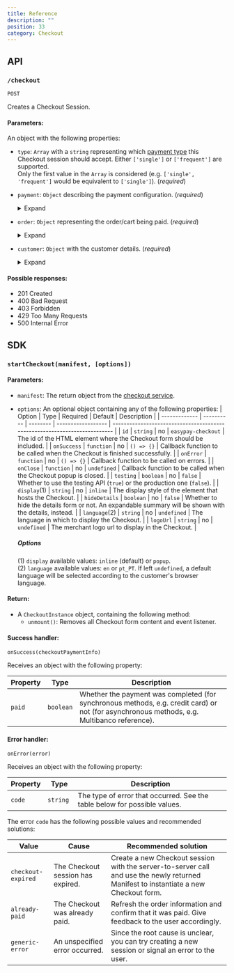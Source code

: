 ```yaml
---
title: Reference
description: ""
position: 33
category: Checkout
---
```


## API

### `/checkout`

`POST`

Creates a Checkout Session.

#### Parameters:

An object with the following properties:

<div class="ep-protocol-list">

- `type`: `Array` with a `string` representing which [payment type](/concepts/payment-types) this Checkout session should accept. Either `['single']` or `['frequent']` are supported.  
  Only the first value in the `Array` is considered (e.g. `['single', 'frequent']` would be equivalent to `['single']`). (*required*)
- `payment`: `Object` describing the payment configuration. (*required*)
  <details><summary>Expand</summary>

  - `methods`: `Array` of `string`s with the payment methods accepted in this Checkout session. (*required*)

    The available methods are:
      - `'cc'` (Credit Card)
      - `'mbw'` (MB WAY)
      - `'mb'` (Multibanco)
      - `'dd'` (Direct Debit)
      - `'vi'` (Virtual IBAN; *only available for **single** payments*)
      - `'uf'` (Universo Flex; *only available for **single** payments*)
      - `'sc'` (Santander Consumer; *only available for **single** payments*)
  - `type`: `string` indicating the type of payment for Credit Card and MB WAY operations. Either `'sale'` (*default*) or `'authorisation'`.
  - `capture`: `Object`, *required* if the payment `type` is sale.
    <details><summary>Expand</summary>
    
    - `transaction_key`: `string` (<= 50 characters) with the internal key used to identify this transaction in the merchant's database.
    - `capture_date`: `string` in the format `'Y-m-d'` with the capture date.
    - `account`: *optional* `Object` for multi-account clients.
      - `id`: `string` with the uuid of the account.
    - `splits`: *optional* `Array` of `Object`s used in split payments. Each `Object` has the following properties:
      - `split_key`: `string` (<= 50 characters) with the merchant's internal key for identifying the split.
      - `split_descriptive`: `string` (<= 255 characters) with the description of the split.
      - `value`: `number` the split funds, rounded to 2 decimals. (*required*)
      - `account`: `Object`, the account owner of the split:
        - `id`: `string` with the uuid of the account.
      - `margin_value`: `number` the margin funds, rounded to 2 decimals.
      - `margin_account`: `Object` with the account used for the margin:
        - `id`: `string` with the uuid of the account.
    - `descriptive`: `string` (<= 255 characters) with the description of the capture. Will be displayed in the bank statement or in the MB WAY application. (*required*)
    </details>
  - `expiration_time`: Optional `string` in the format `'Y-m-d H:i'` with the last possible time to make the payment. Applicable in Multibanco payments and Virtual IBAN.  
    **Note**: This does not affect checkout session expiration (which is 30 minutes).
  - `currency`: `string` with the currency. Available currencies are `'EUR'` (*default*) and `'BRL'`.
  - `key`: `string` (<= 50 characters) with the merchant's key for identifying the payment.
  - `sdd_mandate`: `Object` *required* if `method` is `dd` (Direct Debit):
    <details><summary>Expand</summary>

    - `id`: Optional `string` to identify this Mandate.
    - `iban`: `string` (<= 34 characters). (*required*)
    - `key`: `string` (<= 255 characters) with the merchant's key to identify this Mandate.
    - `name`: `string` (<= 100 characters). (*required*)
    - `email`: `string` (<= 50 characters). (*required*)
    - `phone`: `string` (<= 20 characters). (*required*)
    - `account_holder`: `string` (<= 100 characters) with the name of the Bank account holder. (*required*)
    - `country_code`: `string` Bank account country code.
    - `max_num_debits`: Optional `string` with the maximum number of debits allowed in the SDD Mandate.
    </details>
  <br>

  Additional options for ***frequent*** payments:
  - `max_value`: `number` the maximum total value of funds to be transferred.
  - `min_value`: `number` the minimum total value of funds to be transferred.
  - `unlimited_payments`: `boolean` (*default* `true`) unlimited transactions. Uses `max_value` and `min_value` as limits per transaction instead.
  <br>
  
  Additional options for ***subscriptions***:
  - `frequency`: `string` one of `'1D'`, `'1W'`, `'2W'`, `'1M'`, `'2M'`, `'3M'`, `'4M'`, `'6M'`, `'1Y'`, `'2Y'`, `'3Y'`. (*required*)
  - `max_captures`: `number` of payments (*required* when no `expiration_time` is set).
  - `start_time`: `string` in the format `'Y-m-d H:i'`, defining the start of billing cycles. (*required*)
  - `capture_now`: `boolean` (default `false`) Whether to schedule an immediate capture and schedule the second one for `start_time`.
  - `retries`: `number` (default `0`) Number of retries in each payment cycle.
  - `failover`: `boolean` (default `false`) After all retries failed, the payment cycle can have another try with another `single` method.
  </details>
- `order`: `Object` representing the order/cart being paid. (*required*)
  <details><summary>Expand</summary>
  
  - `items`: `Array` of `Object`s with the following properties:
    - `key`: `string` with the merchant's key to identify the item.
    - `description`: `string` with a description of the item.
    - `quantity`: `number` of this item being paid.
    - `value`: `number`, the price (rounded to 2 decimals) being paid for the specific item(s).
  - `key`: `string` with the merchant's key to identify the order.
  - `value`: `number`, the price (rounded to 2 decimals) being paid for the entire order. (*required*)
  </details>
- `customer`: `Object` with the customer details. (*required*)
  <details><summary>Expand</summary>

  - `id`: Optional `string` with the uuid of a previously created customer.
  - `name`: `string` (<= 255 characters) with the customer's name. (*required*)
  - `email`: `string` (<= 70 characters) with the customer's email. (*required*)
  - `phone`: `string` (<= 15 characters) with the customer's phone number. (*required*)
  - `phone_indicative`: `string` (<= 5 characters) with the phone country code.
  - `fiscal_number`: `string` (<= 20 characters) with the customer's fiscal number (prefixed by the country code, e.g. `PT123456789`)
  - `key`: `string` (<= 255 characters) with the merchant's key to identify the customer.
  </details>

</div>

#### Possible responses:

- 201 Created
- 400 Bad Request
- 403 Forbidden
- 429 Too Many Requests
- 500 Internal Error

## SDK

### `startCheckout(manifest, [options])`

#### Parameters:

- `manifest`: The return object from the [checkout service](#checkout).
- `options`: An optional object containing any of the following properties:
  | Option        | Type       | Required | Default            | Description                                                                |
  | ------------- | ---------- | -------- | ------------------ | -------------------------------------------------------------------------- |
  | `id`          | `string`   | no       | `easypay-checkout` | The id of the HTML element where the Checkout form should be included.     |
  | `onSuccess`   | `function` | no       | `() => {}`         | Callback function to be called when the Checkout is finished successfully. |
  | `onError`     | `function` | no       | `() => {}`         | Callback function to be called on errors.                                  |
  | `onClose`     | `function` | no       | `undefined`        | Callback function to be called when the Checkout popup is closed.          |
  | `testing`     | `boolean`  | no       | `false`            | Whether to use the testing API (`true`) or the production one (`false`).   |
  | `display`(1)  | `string`   | no       | `inline`           | The display style of the element that hosts the Checkout.                  |
  | `hideDetails` | `boolean`  | no       | `false`            | Whether to hide the details form or not. An expandable summary will be shown with the details, instead. |
  | `language`(2) | `string`   | no       | `undefined`        | The language in which to display the Checkout.                             |
  | `logoUrl`     | `string`   | no       | `undefined`        | The merchant logo url to display in the Checkout.                          |

  ##### Options

  (1) `display` available values: `inline` (default) or `popup`.  
  (2) `language` available values: `en` or `pt_PT`. If left `undefined`, a default language will be selected according to the customer's browser language.

#### Return:

- A `CheckoutInstance` object, containing the following method:
  - `unmount()`: Removes all Checkout form content and event listener.

#### Success handler:

`onSuccess(checkoutPaymentInfo)`

Receives an object with the following property:

| Property | Type      | Description                                                                                                                                 |
| -------- | --------- | ------------------------------------------------------------------------------------------------------------------------------------------- |
| `paid`   | `boolean` | Whether the payment was completed (for synchronous methods, e.g. credit card) or not (for asynchronous methods, e.g. Multibanco reference). |

#### Error handler:

`onError(error)`

Receives an object with the following property:

| Property | Type      | Description                                                               |
| -------- | --------- | ------------------------------------------------------------------------- |
| `code`   | `string ` | The type of error that occurred. See the table below for possible values. |

The error `code` has the following possible values and recommended solutions:

| Value              | Cause                             | Recommended solution                                                                                                                 |
| ------------------ | --------------------------------- | ------------------------------------------------------------------------------------------------------------------------------------ |
| `checkout-expired` | The Checkout session has expired. | Create a new Checkout session with the server-to-server call and use the newly returned Manifest to instantiate a new Checkout form. |
| `already-paid`     | The Checkout was already paid.    | Refresh the order information and confirm that it was paid. Give feedback to the user accordingly.                                   |
| `generic-error`    | An unspecified error occurred.    | Since the root cause is unclear, you can try creating a new session or signal an error to the user.                                  |
